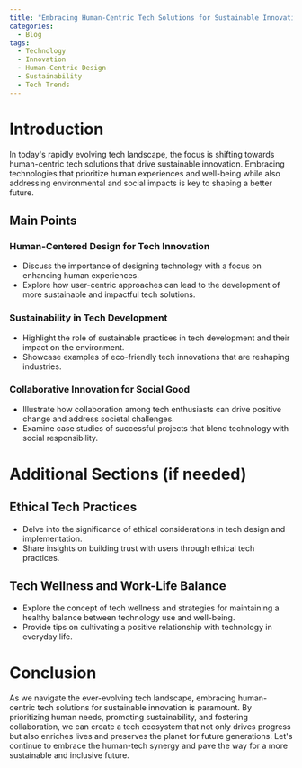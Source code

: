 ```yaml
---
title: "Embracing Human-Centric Tech Solutions for Sustainable Innovation"
categories:
  - Blog
tags:
  - Technology
  - Innovation
  - Human-Centric Design
  - Sustainability
  - Tech Trends
---
```


# Introduction
In today's rapidly evolving tech landscape, the focus is shifting towards human-centric tech solutions that drive sustainable innovation. Embracing technologies that prioritize human experiences and well-being while also addressing environmental and social impacts is key to shaping a better future.

## Main Points
### Human-Centered Design for Tech Innovation
- Discuss the importance of designing technology with a focus on enhancing human experiences.
- Explore how user-centric approaches can lead to the development of more sustainable and impactful tech solutions.

### Sustainability in Tech Development
- Highlight the role of sustainable practices in tech development and their impact on the environment.
- Showcase examples of eco-friendly tech innovations that are reshaping industries.

### Collaborative Innovation for Social Good
- Illustrate how collaboration among tech enthusiasts can drive positive change and address societal challenges.
- Examine case studies of successful projects that blend technology with social responsibility.

# Additional Sections (if needed)
## Ethical Tech Practices
- Delve into the significance of ethical considerations in tech design and implementation.
- Share insights on building trust with users through ethical tech practices.

## Tech Wellness and Work-Life Balance
- Explore the concept of tech wellness and strategies for maintaining a healthy balance between technology use and well-being.
- Provide tips on cultivating a positive relationship with technology in everyday life.

# Conclusion
As we navigate the ever-evolving tech landscape, embracing human-centric tech solutions for sustainable innovation is paramount. By prioritizing human needs, promoting sustainability, and fostering collaboration, we can create a tech ecosystem that not only drives progress but also enriches lives and preserves the planet for future generations. Let's continue to embrace the human-tech synergy and pave the way for a more sustainable and inclusive future.